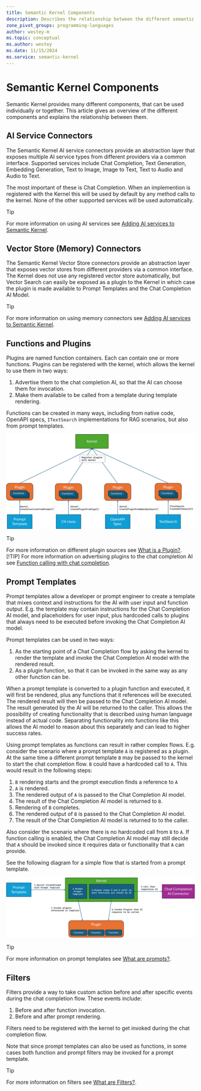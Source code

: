 ```yaml
---
title: Semantic Kernel Components
description: Describes the relationship between the different semantic kernel components
zone_pivot_groups: programming-languages
author: westey-m
ms.topic: conceptual
ms.author: westey
ms.date: 11/15/2024
ms.service: semantic-kernel
---
```


# Semantic Kernel Components

Semantic Kernel provides many different components, that can be used individually or together. This article gives an overview of the different components and explains the relationship between them.

## AI Service Connectors

The Semantic Kernel AI service connectors provide an abstraction layer that exposes multiple AI service types from different providers via a common interface.
Supported services include Chat Completion, Text Generation, Embedding Generation, Text to Image, Image to Text, Text to Audio and Audio to Text.

The most important of these is Chat Completion. When an implemention is registered with the Kernel this will be used
by default by any method calls to the kernel. None of the other supported services will be used automatically.

> [!TIP]
> For more information on using AI services see [Adding AI services to Semantic Kernel](./ai-services/index.md).

## Vector Store (Memory) Connectors

The Semantic Kernel Vector Store connectors provide an abstraction layer that exposes vector stores from different providers via a common interface.
The Kernel does not use any registered vector store automatically, but Vector Search can easily be exposed as a plugin to the Kernel
in which case the plugin is made available to Prompt Templates and the Chat Completion AI Model.

> [!TIP]
> For more information on using memory connectors see [Adding AI services to Semantic Kernel](./ai-services/index.md).

## Functions and Plugins

Plugins are named function containers. Each can contain one or more functions.
Plugins can be registered with the kernel, which allows the kernel to use them in two ways:

1. Advertise them to the chat completion AI, so that the AI can choose them for invocation.
1. Make them available to be called from a template during template rendering.

Functions can be created in many ways, including from native code, OpenAPI specs, `ITextSearch` implementations for RAG scenarios, but also from prompt templates.

![PromptTemplates, NativeCode, OpenAPI specs and TextSearch can be turned into plugins.](../media/plugins-from-sources.png)

> [!TIP]
> For more information on different plugin sources see [What is a Plugin?](./plugins/index.md).
> [!TIP]
> For more information on advertising plugins to the chat completion AI see [Function calling with chat completion](./ai-services/chat-completion/function-calling/index.md).

## Prompt Templates

Prompt templates allow a developer or prompt engineer to create a template that mixes context and instructions for the AI with user input and function output.
E.g. the template may contain instructions for the Chat Completion AI model, and placeholders for user input, plus hardcoded calls to plugins that always
need to be executed before invoking the Chat Completion AI model.

Prompt templates can be used in two ways:

1. As the starting point of a Chat Completion flow by asking the kernel to render the template and invoke the Chat Completion AI model with the rendered result.
1. As a plugin function, so that it can be invoked in the same way as any other function can be.

When a prompt template is converted to a plugin function and executed, it will first be rendered, plus any functions that it references will be executed.
The rendered result will then be passed to the Chat Completion AI model. The result generated by the AI will be returned to the caller.
This allows the possibility of creating functionality that is described using human language instead of actual code. Separating functionality into
functions like this allows the AI model to reason about this separately and can lead to higher success rates.

Using prompt templates as functions can result in rather complex flows. E.g. consider the scenario where a prompt template `A` is registered as a plugin.
At the same time a different prompt template `B` may be passed to the kernel to start the chat completion flow. `B` could have a hardcoded call to `A`.
This would result in the following steps:

1. `B` rendering starts and the prompt execution finds a reference to `A`
1. `A` is rendered.
1. The rendered output of `A` is passed to the Chat Completion AI model.
1. The result of the Chat Completion AI model is returned to `B`.
1. Rendering of `B` completes.
1. The rendered output of `B` is passed to the Chat Completion AI model.
1. The result of the Chat Completion AI model is returned to to the caller.

Also consider the scenario where there is no hardcoded call from `B` to `A`.
If function calling is enabled, the Chat Completion AI model may still decide that `A` should be invoked
since it requires data or functionality that `A` can provide.

See the following diagram for a simple flow that is started from a prompt template.

![PromptTemplates can be executed by the kernel where it renders the template, invokes any required functions, and then invokes the Chat Completion AI model to get an answer or more functions to invoke.](../media/template-function-execution.png)

> [!TIP]
> For more information on prompt templates see [What are prompts?](./prompts/index.md).

## Filters

Filters provide a way to take custom action before and after specific events during the chat completion flow.
These events include:

1. Before and after function invocation.
1. Before and after prompt rendering.

Filters need to be registered with the kernel to get invoked during the chat completion flow.

Note that since prompt templates can also be used as functions, in some cases both function and prompt filters may be invoked for a prompt template.

> [!TIP]
> For more information on filters see [What are Filters?](./enterprise-readiness/filters.md).
